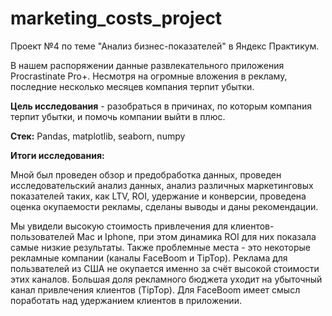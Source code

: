 # marketing_costs_project
Проект №4 по теме "Анализ бизнес-показателей" в Яндекс Практикум.

В нашем распоряжении данные развлекательного приложения Procrastinate Pro+. Несмотря на огромные вложения в рекламу, последние несколько месяцев компания терпит убытки. 

**Цель исследования** - разобраться в причинах, по которым компания терпит убытки, и помочь компании выйти в плюс.

**Стек:**
Pandas, matplotlib, seaborn, numpy

**Итоги исследования:**

Мной был проведен обзор и предобработка данных, проведен исследовательский анализ данных, анализ различных маркетинговых показателей таких, как LTV, ROI, удержание и конверсии, проведена оценка окупаемости рекламы, сделаны выводы и даны рекомендации. 

Мы увидели высокую стоимость привлечения для клиентов-пользователей Mac и Iphone, при этом динамика ROI для них показала самые низкие результаты. Также проблемные места - это некоторые рекламные компании (каналы FaceBoom и TipTop). Реклама для пользвателей из США не окупается именно за счёт высокой стоимости этих каналов. Большая доля рекламного бюджета уходит на убыточный канал привлечения клиентов (TipTop). Для FaceBoom имеет смысл поработать над удержанием клиентов в приложении.
